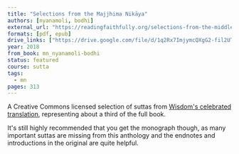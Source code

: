 ```yaml
---
title: "Selections from the Majjhima Nikāya"
authors: [nyanamoli, bodhi]
external_url: "https://readingfaithfully.org/selections-from-the-middle-length-discourses-free-kindle-epub-mobi/"
formats: [pdf, epub]
drive_links: ["https://drive.google.com/file/d/1q2Rx7ImjymcQXgG2-fil2UTYfi5UqZ6n/view?usp=drivesdk", "https://drive.google.com/file/d/1f_g5wzD0v10opZmyebMUh-pe-SAmvtls/view?usp=drivesdk"]
year: 2018
from_book: mn_nyanamoli-bodhi
status: featured
course: sutta
tags: 
  - mn
pages: 313
---
```


A Creative Commons licensed selection of suttas from [Wisdom's celebrated translation](/content/monographs/mn_nyanamoli-bodhi), representing about a third of the full book.

It's still highly recommended that you get the monograph though, as many important suttas are missing from this anthology and the endnotes and introductions in the original are quite helpful.
